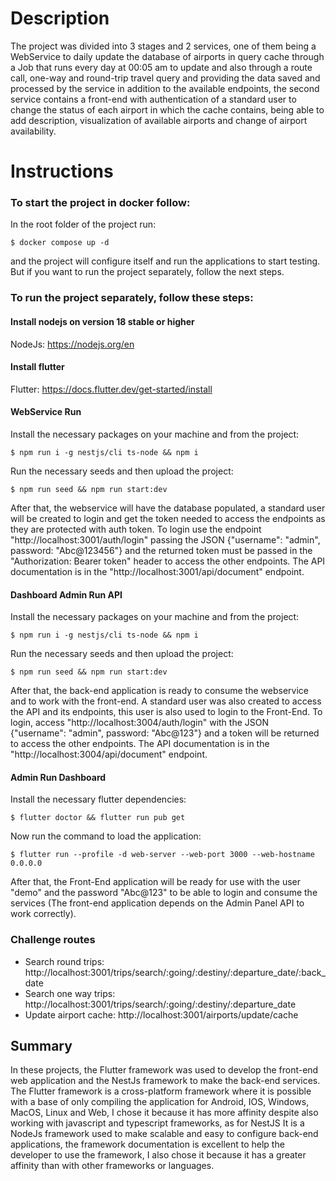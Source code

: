 # Description
The project was divided into 3 stages and 2 services, one of them being a WebService to daily update the database of airports in query cache through a Job that runs every day at 00:05 am to update and also through a route call, one-way and round-trip travel query and providing the data saved and processed by the service in addition to the available endpoints, the second service contains a front-end with authentication of a standard user to change the status of each airport in which the cache contains, being able to add description, visualization of available airports and change of airport availability.

# Instructions
### To start the project in docker follow:

In the root folder of the project run:

```
$ docker compose up -d
```

and the project will configure itself and run the applications to start testing. But if you want to run the project separately, follow the next steps.

### To run the project separately, follow these steps:
#### Install nodejs on version 18 stable or higher
NodeJs: https://nodejs.org/en

#### Install flutter
Flutter: https://docs.flutter.dev/get-started/install

#### WebService Run
Install the necessary packages on your machine and from the project:
```
$ npm run i -g nestjs/cli ts-node && npm i
```

Run the necessary seeds and then upload the project:
```
$ npm run seed && npm run start:dev
```

After that, the webservice will have the database populated, a standard user will be created to login and get the token needed to access the endpoints as they are protected with auth token. To login use the endpoint "http://localhost:3001/auth/login" passing the JSON {"username": "admin", password: "Abc@123456"} and the returned token must be passed in the "Authorization: Bearer token" header to access the other endpoints. The API documentation is in the "http://localhost:3001/api/document" endpoint.

#### Dashboard Admin Run API
Install the necessary packages on your machine and from the project:
```
$ npm run i -g nestjs/cli ts-node && npm i
```

Run the necessary seeds and then upload the project:
```
$ npm run seed && npm run start:dev
```

After that, the back-end application is ready to consume the webservice and to work with the front-end. A standard user was also created to access the API and its endpoints, this user is also used to login to the Front-End. To login, access "http://localhost:3004/auth/login" with the JSON {"username": "admin", password: "Abc@123"} and a token will be returned to access the other endpoints. The API documentation is in the "http://localhost:3004/api/document" endpoint.

#### Admin Run Dashboard
Install the necessary flutter dependencies:
```
$ flutter doctor && flutter run pub get
```

Now run the command to load the application:
```
$ flutter run --profile -d web-server --web-port 3000 --web-hostname 0.0.0.0
```

After that, the Front-End application will be ready for use with the user "demo" and the password "Abc@123" to be able to login and consume the services (The front-end application depends on the Admin Panel API to work correctly).

### Challenge routes
- Search round trips: http://localhost:3001/trips/search/:going/:destiny/:departure_date/:back_date
- Search one way trips: http://localhost:3001/trips/search/:going/:destiny/:departure_date
- Update airport cache: http://localhost:3001/airports/update/cache

## Summary
In these projects, the Flutter framework was used to develop the front-end web application and the NestJs framework to make the back-end services. The Flutter framework is a cross-platform framework where it is possible with a base of only compiling the application for Android, IOS, Windows, MacOS, Linux and Web, I chose it because it has more affinity despite also working with javascript and typescript frameworks, as for NestJS It is a NodeJs framework used to make scalable and easy to configure back-end applications, the framework documentation is excellent to help the developer to use the framework, I also chose it because it has a greater affinity than with other frameworks or languages.
